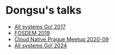 # Dongsu's talks

* [All systems Go! 2017](./2017-10-22_All-Systems-Go/)
* [FOSDEM 2019](./2019-02-02_FOSDEM/)
* [Cloud Native Prague Meetup 2020-09](./2020-09-24_Cloud-Native-Prague/)
* [All systems Go! 2024](./2024-09-25_All-Systems-Go/)
